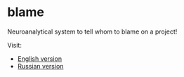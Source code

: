 blame
=====

Neuroanalytical system to tell whom to blame on a project!

Visit: 

* [English version](http://kolypto.github.io/blame/blame.htm)
* [Russian version](http://kolypto.github.io/blame/blame-ru.htm)
